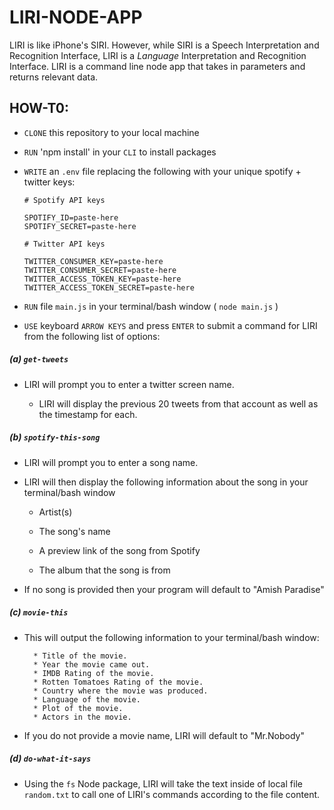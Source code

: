 # LIRI-NODE-APP
LIRI is like iPhone's SIRI. However, while SIRI is a Speech Interpretation and Recognition Interface, LIRI is a _Language_ Interpretation and Recognition Interface. LIRI is a command line node app that takes in parameters and returns relevant data.

## HOW-T0:
* `CLONE` this repository to your local machine
* `RUN` 'npm install' in your `CLI` to install packages
* `WRITE` an `.env` file replacing the following with your unique spotify + twitter keys:

    ```
    # Spotify API keys

    SPOTIFY_ID=paste-here
    SPOTIFY_SECRET=paste-here

    # Twitter API keys

    TWITTER_CONSUMER_KEY=paste-here
    TWITTER_CONSUMER_SECRET=paste-here
    TWITTER_ACCESS_TOKEN_KEY=paste-here
    TWITTER_ACCESS_TOKEN_SECRET=paste-here

    ```
* `RUN` file `main.js` in your terminal/bash window ( `node main.js` )
* `USE` keyboard `ARROW KEYS` and press `ENTER` to submit a command for LIRI from the following list of options:

##### (a) `get-tweets`

   * LIRI will prompt you to enter a twitter screen name.
   
     * LIRI will display the previous 20 tweets from that account as well as the timestamp for each.

##### (b) `spotify-this-song`

   * LIRI will prompt you to enter a song name.

   * LIRI will then display the following information about the song in your terminal/bash window
     
     * Artist(s)
     
     * The song's name
     
     * A preview link of the song from Spotify
     
     * The album that the song is from

   * If no song is provided then your program will default to "Amish Paradise"

##### (c) `movie-this`

   * This will output the following information to your terminal/bash window:

     ```
       * Title of the movie.
       * Year the movie came out.
       * IMDB Rating of the movie.
       * Rotten Tomatoes Rating of the movie.
       * Country where the movie was produced.
       * Language of the movie.
       * Plot of the movie.
       * Actors in the movie.
     ```

  * If you do not provide a movie name, LIRI will default to "Mr.Nobody"

##### (d) `do-what-it-says`

* Using the `fs` Node package, LIRI will take the text inside of local file `random.txt` to call one of LIRI's commands according to the file content.

